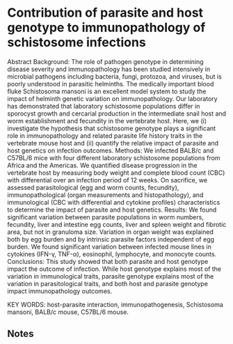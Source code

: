 # Contribution of parasite and host genotype to immunopathology of schistosome infections
Abstract
Background: The role of pathogen genotype in determining disease severity and immunopathology has been studied intensively in microbial pathogens including bacteria, fungi, protozoa, and viruses, but is poorly understood in parasitic helminths. The medically important blood fluke Schistosoma mansoni is an excellent model system to study the impact of helminth genetic variation on immunopathology. Our laboratory has demonstrated that laboratory schistosome populations differ in sporocyst growth and cercarial production in the intermediate snail host and worm establishment and fecundity in the vertebrate host. Here, we (i) investigate the hypothesis that schistosome genotype plays a significant role in immunopathology and related parasite life history traits in the vertebrate mouse host and (ii) quantify the relative impact of parasite and host genetics on infection outcomes.
Methods: We infected BALB/c and C57BL/6 mice with four different laboratory schistosome populations from Africa and the Americas. We quantified disease progression in the vertebrate host by measuring body weight and complete blood count (CBC) with differential over an infection period of 12 weeks. On sacrifice, we assessed parasitological (egg and worm counts, fecundity), immunopathological (organ measurements and histopathology), and immunological (CBC with differential and cytokine profiles) characteristics to determine the impact of parasite and host genetics. 
Results: We found significant variation between parasite populations in worm numbers, fecundity, liver and intestine egg counts, liver and spleen weight and fibrotic area, but not in granuloma size. Variation in organ weight was explained both by egg burden and by intrinsic parasite factors independent of egg burden. We found significant variation between infected mouse lines in cytokines (IFN-γ, TNF-α), eosinophil, lymphocyte, and monocyte counts. 
Conclusions: This study showed that both parasite and host genotype impact the outcome of infection. While host genotype explains most of the variation in immunological traits, parasite genotype explains most of the variation in parasitological traits, and both host and parasite genotype impact immunopathology outcomes.

KEY WORDS: host-parasite interaction, immunopathogenesis, Schistosoma mansoni, BALB/c mouse, C57BL/6 mouse.

## Notes
